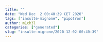 ```yaml
---
title: ""
date: "Wed Dec  2 00:40:39 CET 2020"
tags: ["insulte-mignone", "pipotron"]
author: m1ch3l
categories: ["generated"]
slug: "insulte-mignone/2020-12-02-00:40:39"
---
```



